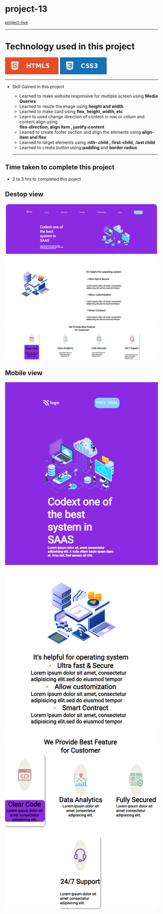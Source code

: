 # project-13 #
[project-live](https://fswd-project13.netlify.app)
   - - - -
 # Technology used in this project #
  ![html](./image/html.svg) ![css](./image/css.svg) 

   - - - - 
* Skill Gained in this project
  * Learned to make website responsive for multiple screen using __Media Queries__
  * Learned to resize the image 
  using __height and width__
  * Learned to make card  using __flex__, __height, width, etc__ 
  * Learn to used change direction of content in row or colum  and content align using  
  __flex-direction, align item , justify-content__
  *  Leaned to  create footer section and align the elements using __align-item and flex__
   * Learned to target elements using __:nth- child ,:first-child, :last child__
  * Learned to create button using __padding__  and __border radius__
   
   - - - -
 ## Time taken to complete this project ##
 * 2 to 3 hrs  to completed this poject
 
 ## Destop view ##
 
 ![picture](./image/destopscreen1.png) 
 ![picture](./image/destopscreen2.png)
  ![picture](./image/destopscreen3.png) 
  
  

  ## Mobile view ##
  ![picture](./image/mobilescreen1.png)
  ![picture](./image/mobilescreen2.png)
  ![picture](./image/mobilescreen3.png)
  